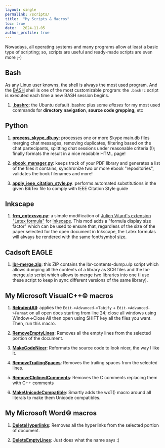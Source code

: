 ```yaml
---
layout: single
permalink: /scripts/
title:  "My Scripts & Macros"
toc: true
date:   2024-11-05
author_profile: true
---
```


Nowadays, all operating systems and many programs allow at least a basic type of scripting; so, scripts are useful and ready-made scripts are even more ;-)

## Bash

As any Linux user knowns, the shell is always the most used program. And the [BASH](http://www.tldp.org/LDP/abs/html/ "Click to go at the famous Advanced Bash Scripting Guide") shell is one of the most customizable program: the `.bashrc` script is executed each time a new BASH session begins.

1.  **[.bashrc](/assets/macros/bashrc)**: the Ubuntu default .bashrc plus some _aliases_ for my most used commands for **directory navigation**, **source code grepping**, etc
    
## Python

1.  **[process\_skype\_db.py](/assets/macros/process_skype_db.py)**: processes one or more Skype main.db files merging chat messages, removing duplicates, filtering based on the chat partecipants, splitting chat sessions under reasonable criteria (!); finally formats the result in a nice readable HTML page!
    
2.  **[ebook\_manager.py](/assets/macros/ebook_manager.zip)**: keeps track of your PDF library and generates a list of the files it contains, synchronize two or more ebook "repositories", validates the book filenames and more!
    
3.  **[apply\_ieee\_citation\_style.py](/assets/macros/apply_ieee_citation_style.zip)**: performs automated substitutions in the given BibTex file to comply with IEEE Citation Style guide
    

## Inkscape

1.  **[frm\_eqtexsvg.py](/assets/macros/frm_eqtexsvg.zip)**: a simple modification of [Julien Vitard's extension "Latex formula"](http://www.julienvitard.eu/en/eqtexsvg_en.html) for [Inkscape](http://inkscape.org/). This mod adds a "formula display size factor" which can be used to ensure that, regardless of the size of the paper selected for the open document in Inkscape, the Latex formulas will always be rendered with the same font/symbol size.
    

## Cadsoft EAGLE

1.  **[lbr-merge.zip](/assets/macros/lbr-merge.zip)**: this ZIP contains the lbr-contents-dump.ulp script which allows dumping all the contents of a library as SCR files and the lbr-merge.ulp script which allows to merge two libraries into one (I use these script to keep in sync different versions of the same library).
    

## My Microsoft VisualC++© macros

1.  **[ReIndentAll](/assets/macros/reindentall.dsm.txt)**: applies the `Edit->Advanced->Tabify` + `Edit->Advanced->Format` on all open docs starting from line 24; close all windows using Window->Close All then open using SHIFT key all the files you want. Then, run this macro.
    
2.  **[RemoveEmptyLines](/assets/macros/removeemptylines.dsm.txt)**: Removes all the empty lines from the selected portion of the document.
    
3.  **[MakeCodeNicer](/assets/macros/reformatcode.dsm.txt)**: Reformats the source code to look nicer, the way I like it.
    
4.  **[RemoveTrailingSpaces](/assets/macros/removetrailingspaces.dsm.txt)**: Removes the trailing spaces from the selected lines.
    
5.  **[RemoveCInlinedComments](/assets/macros/removecinlinedcomments.dsm.txt)**: Removes the C comments replacing them with C++ comments
    
6.  **[MakeUnicodeCompatible](/assets/macros/makeunicodecompatible.dsm.txt)**: Smartly adds the wxT() macro around all literals to make them Unicode compatibles.
    

## My Microsoft Word© macros

1.  **[DeleteHyperlinks](/assets/macros/deletehyp.txt)**: Removes all the hyperlinks from the selected portion of document.
    
2.  **[DeleteEmptyLines](/assets/macros/deleteemptylines.txt)**: Just does what the name says :)